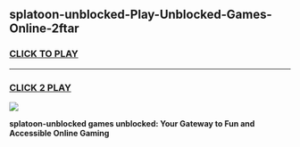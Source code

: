 
## splatoon-unblocked-Play-Unblocked-Games-Online-2ftar
<h3>
<a href="https://premium76.site?title=splatoon-unblocked&ref=25A">CLICK TO PLAY</a></h3>
<hr>

<h3>
<a href="https://premium76.site?title=splatoon-unblocked&ref=25A">CLICK 2 PLAY</a>
  
</h3>

<a href="https://premium76.site?title=splatoon-unblocked&ref=25A"><img src="https://clearcache.store/games.png"></a>


**splatoon-unblocked games unblocked: Your Gateway to Fun and Accessible Online Gaming**

